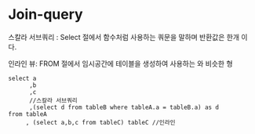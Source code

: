 # Join-query

스칼라 서브쿼리 : Select 절에서 함수처럼 사용하는 쿼문을 말하며 반환값은 한개 이다. 

인라인 뷰: FROM 절에서 임시공간에 테이블을 생성하여 사용하는 와 비슷한 형

```text
select a
      ,b
      ,c 
      //스칼라 서브쿼리 
      ,(select d from tableB where tableA.a = tableB.a) as d 
from tableA 
     , (select a,b,c from tableC) tableC //인라인  
```



